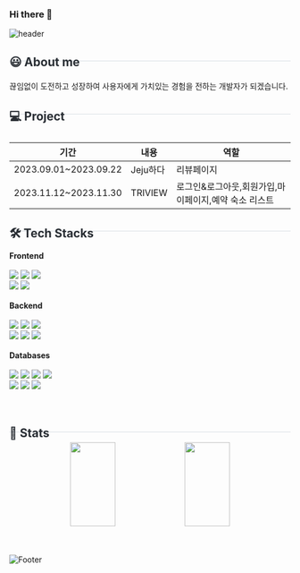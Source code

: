 ### Hi there 👋

![header](https://capsule-render.vercel.app/api?type=waving&color=auto&height=180&section=header&text=SG%20GitHub&fontSize=50&fontColor=auto)
<h2 style="border-bottom: 1px solid #d8dee4; height: 10px; color: #282d33;"> 😃 About me </h2><br>
끊임없이 도전하고 성장하여 사용자에게 가치있는 경험을 전하는 개발자가 되겠습니다.
<h2 style="border-bottom: 1px solid #d8dee4; height: 10px; color: #282d33;"> 💻 Project </h2><br>

| 기간                  	| 내용     	| 역할                                                 	|
|-----------------------	|----------	|------------------------------------------------------	|
| 2023.09.01~2023.09.22 	| Jeju하다 	| 리뷰페이지                                           	|
| 2023.11.12~2023.11.30 	| TRIVIEW  	| 로그인&로그아웃,회원가입,마이페이지,예약 숙소 리스트 	|

<h2 style="border-bottom: 1px solid #d8dee4; height: 10px; color: #282d33;"> 🛠️ Tech Stacks </h2><br>
<div>
    <b>Frontend</b><br><br>
    <img src="https://img.shields.io/badge/jQuery-0769AD?style=flat&logo=jQuery&logoColor=white">
    <img src="https://img.shields.io/badge/Javascript-F7DF1E?style=flat&logo=Javascript&logoColor=white">
    <img src="https://img.shields.io/badge/Bootstrapap-7952B3?style=flat&logo=bootstrap&logoColor=white"><br>
    <img src="https://img.shields.io/badge/HTML5-E34F26?style=flat&logo=html5&logoColor=white"/>
    <img src="https://img.shields.io/badge/React-61DAFB?style=flat&logo=React&logoColor=black">
    <br><br>
    <b>Backend</b><br><br>
    <img src="https://img.shields.io/badge/Java-007396?style=flat&logo=Java&logoColor=white">
    <img src="https://img.shields.io/badge/springboot-6DB33F?style=flat&logo=springboot&logoColor=white">
    <img src="https://img.shields.io/badge/Spring-6DB33F?style=flat&logo=Spring&logoColor=white"><br>
    <img src="https://img.shields.io/badge/Apache%20Tomcat-F8DC75?style=flat&logo=Apache%20Tomcat&logoColor=white">
    <img src="https://img.shields.io/badge/JSON-000000?style=flat&logo=json&logoColor=white">
    <img src="https://img.shields.io/badge/Node.js-339933?style=flat&logo=Node.js&logoColor=white">
    <br><br>
    <b>Databases</b><br><br>
    <img src="https://img.shields.io/badge/MySQL-4479A1?style=flat&logo=MySQL&logoColor=white">
    <img src="https://img.shields.io/badge/ORACLE-F80000?style=flat&logo=oracle&logoColor=white">
 
 
  
   
   <img src="https://img.shields.io/badge/AWS-232F3E?style=flat&logo=AWS&logoColor=white">
   <img src="https://img.shields.io/badge/Amazon%20EC2-FF9900?style=flat&logo=Amazon&20EC2&logoColor=white"><br>
   
  <img src="https://img.shields.io/badge/Git-F05032?style=flat&logo=git&logoColor=white">
  <img src="https://img.shields.io/badge/Github-181717?style=flat&logo=Github&logoColor=white">
  <img src="https://img.shields.io/badge/Discord-5865F2?style=flat&logo=Github&logoColor=white">
</div>
<br><br>
<h2 style="border-bottom: 1px solid #d8dee4; height: 10px; color: #282d33;"> 🥇 Stats </h2>
<div align=center>
<img src="https://github-readme-stats.vercel.app/api/top-langs/?username=hsgyeong&layout=compact" width="40%" height="150px">
<img src="https://github-readme-stats.vercel.app/api?username=hsgyeong&show_icons=true" width="40%" height="150px">
</div>
<br><br>


![Footer](https://capsule-render.vercel.app/api?type=waving&color=auto&height=200&section=footer)




